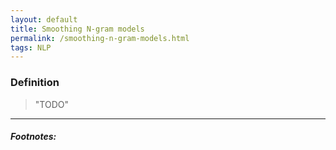 ```yaml
---
layout: default
title: Smoothing N-gram models
permalink: /smoothing-n-gram-models.html
tags: NLP 
---
```


### Definition

> "TODO"

<hr />

##### Footnotes:

